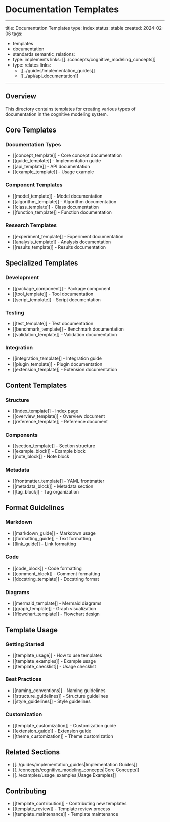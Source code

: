 # Documentation Templates

---
title: Documentation Templates
type: index
status: stable
created: 2024-02-06
tags:
  - templates
  - documentation
  - standards
semantic_relations:
  - type: implements
    links: [[../concepts/cognitive_modeling_concepts]]
  - type: relates
    links:
      - [[../guides/implementation_guides]]
      - [[../api/api_documentation]]
---

## Overview
This directory contains templates for creating various types of documentation in the cognitive modeling system.

## Core Templates

### Documentation Types
- [[concept_template]] - Core concept documentation
- [[guide_template]] - Implementation guide
- [[api_template]] - API documentation
- [[example_template]] - Usage example

### Component Templates
- [[model_template]] - Model documentation
- [[algorithm_template]] - Algorithm documentation
- [[class_template]] - Class documentation
- [[function_template]] - Function documentation

### Research Templates
- [[experiment_template]] - Experiment documentation
- [[analysis_template]] - Analysis documentation
- [[results_template]] - Results documentation

## Specialized Templates

### Development
- [[package_component]] - Package component
- [[tool_template]] - Tool documentation
- [[script_template]] - Script documentation

### Testing
- [[test_template]] - Test documentation
- [[benchmark_template]] - Benchmark documentation
- [[validation_template]] - Validation documentation

### Integration
- [[integration_template]] - Integration guide
- [[plugin_template]] - Plugin documentation
- [[extension_template]] - Extension documentation

## Content Templates

### Structure
- [[index_template]] - Index page
- [[overview_template]] - Overview document
- [[reference_template]] - Reference document

### Components
- [[section_template]] - Section structure
- [[example_block]] - Example block
- [[note_block]] - Note block

### Metadata
- [[frontmatter_template]] - YAML frontmatter
- [[metadata_block]] - Metadata section
- [[tag_block]] - Tag organization

## Format Guidelines

### Markdown
- [[markdown_guide]] - Markdown usage
- [[formatting_guide]] - Text formatting
- [[link_guide]] - Link formatting

### Code
- [[code_block]] - Code formatting
- [[comment_block]] - Comment formatting
- [[docstring_template]] - Docstring format

### Diagrams
- [[mermaid_template]] - Mermaid diagrams
- [[graph_template]] - Graph visualization
- [[flowchart_template]] - Flowchart design

## Template Usage

### Getting Started
- [[template_usage]] - How to use templates
- [[template_examples]] - Example usage
- [[template_checklist]] - Usage checklist

### Best Practices
- [[naming_conventions]] - Naming guidelines
- [[structure_guidelines]] - Structure guidelines
- [[style_guidelines]] - Style guidelines

### Customization
- [[template_customization]] - Customization guide
- [[extension_guide]] - Extension guide
- [[theme_customization]] - Theme customization

## Related Sections
- [[../guides/implementation_guides|Implementation Guides]]
- [[../concepts/cognitive_modeling_concepts|Core Concepts]]
- [[../examples/usage_examples|Usage Examples]]

## Contributing
- [[template_contribution]] - Contributing new templates
- [[template_review]] - Template review process
- [[template_maintenance]] - Template maintenance 